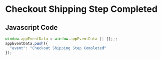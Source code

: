 # Checkout Shipping Step Completed

### 

## Javascript Code
```js
window.appEventData = window.appEventData || [];;;
appEventData.push({
  "event": "Checkout Shipping Step Completed"
});
```








